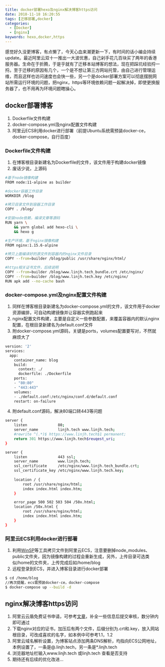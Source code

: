 ```yaml
---
title: docker部署hexo及nginx解决博客https访问
date: 2018-11-18 16:20:55
tags: [迁移部署,docker]
categories: 
  - [Docker]
  - [nginx]
keywords: hexo,docker,https
---
```


感觉好久没更博客，有点懒了，今天心血来潮更新一下，有时间的话小编会持续update。最近阿里云双十一推出一大波优惠，自己剁手花几百块买了两年的香港服务器。生命在于折腾，于是乎就有了迁移本站博客的想法，现在把踩坑经验捋一捋。至于迁移的原因有几个，一个是不想让第三方网站托管，由自己进行管理运维，而且这样也访问速度也会快一些，另一个是docker部署方案可以彻底摆脱网站所需运行环境的问题，把nginx，https等环境依赖问题一起解决掉，即使更换服务器了，也不用再为环境问题瞎操心。
<!--more-->
## docker部署博客

1. Dockerfile文件构建
2. docker-compose.yml及nginx配置文件构建
3. 阿里云ECS利用docker进行部署（前提Ubuntu系统需预装docker-ce，docker-compose，自行百度）



### Dockerfile文件构建

1. 在博客根目录新建名为Dockerfile的文件，该文件用于构建docker镜像
2. 废话少说，上源码
``` bash
#基于node镜像构建
FROM node:11-alpine as builder

#docker容器工作目录
WORKDIR /blog

#拷贝目录文件到容器工作目录
COPY . /blog/

#安装node依赖，编译文章等源码
RUN yarn \
    && yarn global add hexo-cli \
    && hexo g

#生产环境，基于nginx镜像构建
FROM nginx:1.15.6-alpine

#拷贝上面编译好的源文件到容器内的nginx文件目录
COPY --from=builder /blog/public /usr/share/nginx/html/

#https相关证书文件，后续说明
COPY --from=builder /blog/www.linjh.tech_bundle.crt /etc/nginx/
COPY --from=builder /blog/www.linjh.tech.key /etc/nginx/
RUN apk add --no-cache bash
```



### docker-compose.yml及nginx配置文件构建

1. 同样在博客根目录新建名为docker-compose.yml的文件，该文件用于docker资源编排，可自动构建镜像并让容器实例跑起来
2. nginx配置文件构建，主要是自定义一些参数配置，来覆盖容器内的默认nginx配置，在根目录新建名为default.conf文件
3. 附docker-compose.yml源码，关键是ports，volumes配置要写对，不然就麻烦大了
``` bash
version: '2'
services:
  app:
    container_name: blog
    build:
      context: ./
      dockerfile: ./Dockerfile
    ports:
    - "80:80"
    - "443:443"
    volumes:
    - ./default.conf:/etc/nginx/conf.d/default.conf
    restart: on-failure
```
4. 附default.conf源码，解决80端口转443等问题
``` bash
server {
    listen              80;
    server_name         linjh.tech www.linjh.tech; 
    #rewrite ^(.*)$ https://www.linjh.tech$1 permanent; 
   	return 301 https://www.linjh.tech$reuqest_uri;
}

server {
    listen              443 ssl;
    server_name         www.linjh.tech;
    ssl_certificate     /etc/nginx/www.linjh.tech_bundle.crt;
    ssl_certificate_key /etc/nginx/www.linjh.tech.key;
          
    location / {
        root /usr/share/nginx/html;
        index index.html index.htm;
    }

    error_page 500 502 503 504 /50x.html;
    location /50x.html {
        root /usr/share/nginx/html;
        index index.html index.htm;
    }
}
```



### 阿里云ECS利用docker进行部署

1. 利用[WinSP](https://winscp.net/eng/download.php)等工具拷贝文件到阿里云ECS，注意要删掉node_modules、public文件夹，因为镜像构建的过程会重新生成，另外，上传目录可选类似/home的文件夹，上传完成后如/home/blog
2. 远程登录到ECS，并进入博客目录进行docker部署

``` bash
$ cd /home/blog
//再次提醒，ecs需预装docker-ce，docker-compose
$ docker-compose up --build -d
```

## nginx解决博客https访问

1. 阿里云云盾免费证书申请，可参考[文章](https://segmentfault.com/a/1190000009220479)，补全一些信息后提交审核，数分钟内即可通过
2. 下载nginx对应的证书，加压后有两个文件，后缀分别为.crt和.key，放入网站根目录，可改成喜欢的名字，如本例中可参考1.1，1.2
3. 阿里云域名解析设置，为博客站点添加两条DNS解析，均指向ECS公网地址，本例设置了，一条是@.linjh.tech，另一条是*.linjh.tech
4. 浏览器地址栏输入www.linjh.tech 或linjh.tech 查看是否支持
5. 期待还有后续的优化改进...


